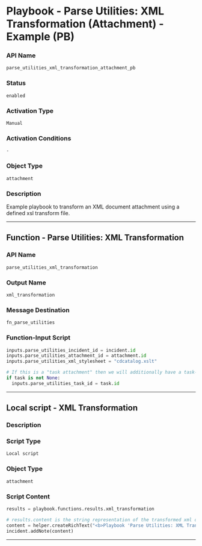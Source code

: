 <!--
    DO NOT MANUALLY EDIT THIS FILE
    THIS FILE IS AUTOMATICALLY GENERATED WITH resilient-sdk codegen
    Generated with resilient-sdk v51.0.5.0.1475
-->

# Playbook - Parse Utilities: XML Transformation (Attachment) - Example (PB)

### API Name
`parse_utilities_xml_transformation_attachment_pb`

### Status
`enabled`

### Activation Type
`Manual`

### Activation Conditions
`-`

### Object Type
`attachment`

### Description
Example playbook to transform an XML document attachment using a defined xsl transform file.


---
## Function - Parse Utilities: XML Transformation

### API Name
`parse_utilities_xml_transformation`

### Output Name
`xml_transformation`

### Message Destination
`fn_parse_utilities`

### Function-Input Script
```python
inputs.parse_utilities_incident_id = incident.id
inputs.parse_utilities_attachment_id = attachment.id
inputs.parse_utilities_xml_stylesheet = "cdcatalog.xslt"

# If this is a "task attachment" then we will additionally have a task-id
if task is not None:
  inputs.parse_utilities_task_id = task.id
```

---

## Local script - XML Transformation

### Description


### Script Type
`Local script`

### Object Type
`attachment`

### Script Content
```python
results = playbook.functions.results.xml_transformation

# results.content is the string representation of the transformed xml document
content = helper.createRichText("<b>Playbook 'Parse Utilities: XML Transformation (Attachment) - Example (PB)' results</b><br>{}".format(results.content))
incident.addNote(content)
```

---

